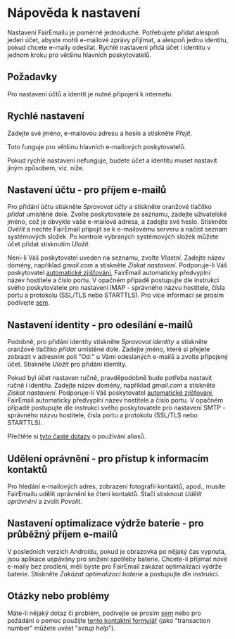 # Nápověda k nastavení

Nastavení FairEmailu je poměrně jednoduché. Potřebujete přidat alespoň jeden účet, abyste mohli e-mailové zprávy přijímat, a alespoň jednu identitu, pokud chcete e-maily odesílat. Rychlé nastavení přidá účet i identitu v jednom kroku pro většinu hlavních poskytovatelů.

## Požadavky

Pro nastavení účtů a identit je nutné připojení k internetu.

## Rychlé nastavení

Zadejte své jméno, e-mailovou adresu a heslo a stiskněte *Přejít*.

Toto funguje pro většinu hlavních e-mailových poskytovatelů.

Pokud rychlé nastavení nefunguje, budete účet a identitu muset nastavit jiným způsobem, viz. níže.

## Nastavení účtu - pro příjem e-mailů

Pro přidání účtu stiskněte *Spravovat účty* a stiskněte oranžové tlačítko *přidat* umístěné dole. Zvolte poskytovatele ze seznamu, zadejte uživatelské jméno, což je obvykle vaše e-mailová adresa, a zadejte své heslo. Stiskněte *Ověřit* a nechte FairEmail připojit se k e-mailovému serveru a načíst seznam systémových složek. Po kontrole vybraných systémových složek můžete účet přidat stisknutím *Uložit*.

Není-li Váš poskytovatel uveden na seznamu, zvolte *Vlastní*. Zadejte název domény, například *gmail.com* a stiskněte *Získat nastavení*. Podporuje-li Váš poskytovatel [automatické zjišťování](https://tools.ietf.org/html/rfc6186), FairEmail automaticky předvyplní název hostitele a číslo portu. V opačném případě postupujte dle instrukcí svého poskytovatele pro nastavení IMAP - správného názvu hostitele, čísla portu a protokolu (SSL/TLS nebo STARTTLS). Pro více informací se prosím podívejte [sem](https://github.com/M66B/FairEmail/blob/master/FAQ.md#authorizing-accounts).

## Nastavení identity - pro odesílání e-mailů

Podobně, pro přidání identity stiskněte *Spravovat identity* a stiskněte oranžové tlačítko *přidat* umístěné dole. Zadejte jméno, které si přejete zobrazit v adresním poli "Od:" u Vámi odeslaných e-mailů a zvolte připojený účet. Stiskněte *Uložit* pro přidání identity.

Pokud byl účet nastaven ručně, pravděpodobně bude potřeba nastavit ručně i identitu. Zadejte název domény, například *gmail.com* a stiskněte *Získat nastavení*. Podporuje-li Váš poskytovatel [automatické zjišťování](https://tools.ietf.org/html/rfc6186), FairEmail automaticky předvyplní název hostitele a číslo portu. V opačném případě postupujte dle instrukcí svého poskytovatele pro nastavení SMTP - správného názvu hostitele, čísla portu a protokolu (SSL/TLS nebo STARTTLS).

Přečtěte si [tyto časté dotazy](https://github.com/M66B/FairEmail/blob/master/FAQ.md#FAQ9) o používání aliasů.

## Udělení oprávnění - pro přístup k informacím kontaktů

Pro hledání e-mailových adres, zobrazení fotografií kontaktů, apod., musíte FairEmailu udělit oprávnění ke čtení kontaktů. Stačí stisknout *Udělit oprávnění* a zvolit *Povolit*.

## Nastavení optimalizace výdrže baterie - pro průběžný příjem e-mailů

V posledních verzích Androidu, pokud je obrazovka po nějaký čas vypnuta, jsou aplikace uspávány pro snížení spotřeby baterie. Chcete-li přijímat nové e-maily bez prodlení, měli byste pro FairEmail zakázat optimalizaci výdrže baterie. Stiskněte *Zakázat optimalizaci baterie* a postupujte dle instrukcí.

## Otázky nebo problémy

Máte-li nějaký dotaz či problém, podívejte se prosím [sem](https://github.com/M66B/FairEmail/blob/master/FAQ.md) nebo pro požádání o pomoc použijte [tento kontaktní formulář](https://contact.faircode.eu/?product=fairemailsupport) (jako "transaction number" můžete uvést "*setup help*").
